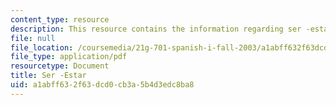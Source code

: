 ```yaml
---
content_type: resource
description: This resource contains the information regarding ser -estar.
file: null
file_location: /coursemedia/21g-701-spanish-i-fall-2003/a1abff632f63dcd0cb3a5b4d3edc8ba8_MIT21G_701F03_22serestar.pdf
file_type: application/pdf
resourcetype: Document
title: Ser -Estar
uid: a1abff63-2f63-dcd0-cb3a-5b4d3edc8ba8
---
```

